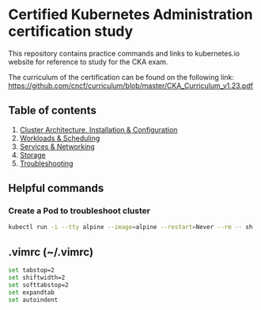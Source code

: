 # Certified Kubernetes Administration certification study

This repository contains practice commands and links to kubernetes.io website for reference to study for the CKA exam.

The curriculum of the certification can be found on the following link:
https://github.com/cncf/curriculum/blob/master/CKA_Curriculum_v1.23.pdf

## Table of contents
1. [Cluster Architecture, Installation & Configuration](1-cluster-architecture-installation-configuration.md)
1. [Workloads & Scheduling](2-workloads-scheduling.md)
1. [Services & Networking](3-services-networking.md)
1. [Storage](4-storage.md)
1. [Troubleshooting](5-troubleshooting.md)


## Helpful commands

### Create a Pod to troubleshoot cluster
```bash
kubectl run -i --tty alpine --image=alpine --restart=Never --rm -- sh
```

## .vimrc (~/.vimrc)
```bash
set tabstop=2
set shiftwidth=2
set softtabstop=2
set expandtab
set autoindent
```

